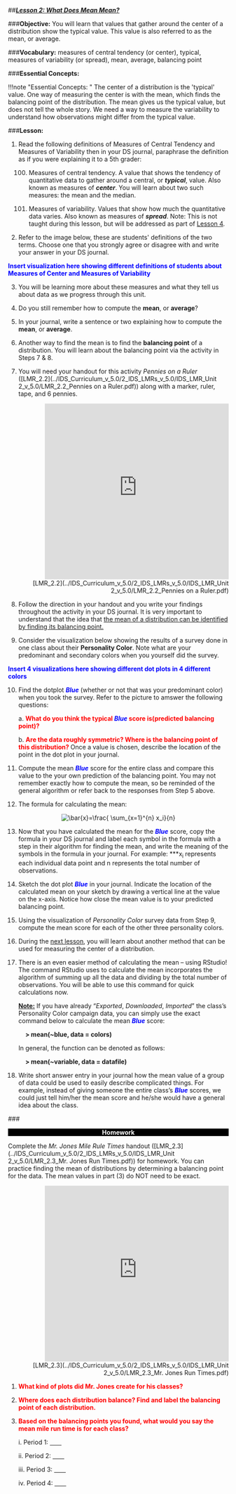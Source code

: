 ##***<u>Lesson 2: What Does Mean Mean?</u>***

###**Objective:**
You will learn that values that gather around the center of a distribution show the typical value. This
value is also referred to as the mean, or average.



###**Vocabulary:**
measures of central tendency (or center), typical, measures of variability (or spread), mean, average,
balancing point

###**Essential Concepts:**

!!!note "Essential Concepts: "
    The center of a distribution is the 'typical' value. One way of measuring the center is
    with the mean, which finds the balancing point of the distribution. The mean gives us the typical value, but
    does not tell the whole story. We need a way to measure the variability to understand how observations
    might differ from the typical value.

###**Lesson:**
1. Read the following definitions of Measures of Central Tendency and Measures of Variability then in your DS journal, paraphrase the definition as if you were explaining it to a 5th grader:


    100. Measures of central tendency. A value that shows the tendency of quantitative data
    to gather around a central, or ***typical***, value. Also known as measures of ***center***.
    You will learn about two such measures: the mean and the median.
    
    100. Measures of variability. Values that show how much the quantitative data varies.
    Also known as measures of ***spread***. Note: This is not taught during this lesson, but
    will be addressed as part of [Lesson 4](lesson4.md).

2. Refer to the image below, these are students' definitions of the two terms. Choose one that you strongly agree or disagree with and write your answer in your DS journal.

<strong style="color: blue;"> Insert visualization here showing different definitions of students about Measures of Center and Measures of Variability</strong>

3. You will be learning more about these measures and what they
tell us about data as we progress through this unit.

4. Do you still remember how to compute the **mean**, or **average**? 

5. In your journal, write a sentence or two explaining how to compute the **mean**, or **average**.

6. Another way to find the mean is to find the **balancing point** of a distribution. You will learn about
the balancing point via the activity in Steps 7 & 8.

7. You will need your handout for this activity *Pennies on a Ruler*  ([LMR_2.2](../IDS_Curriculum_v_5.0/2_IDS_LMRs_v_5.0/IDS_LMR_Unit 2_v_5.0/LMR_2.2_Pennies on a Ruler.pdf)) along with a marker, ruler, tape, and 6
pennies. 


<div align="right"><iframe src="https://docs.google.com/viewerng/viewer?url=https://curriculum.idsucla.org/IDS_Curriculum_v_5.0_preview/2_IDS_LMRs_v_5.0/IDS_LMR_Unit 2_v_5.0/LMR_2.2_Pennies on a Ruler.pdf&embedded=true" style=" width:420px;height:400px;" frameborder="0"></iframe><br>[LMR_2.2](../IDS_Curriculum_v_5.0/2_IDS_LMRs_v_5.0/IDS_LMR_Unit 2_v_5.0/LMR_2.2_Pennies on a Ruler.pdf)</div>


8. Follow the direction in your handout and you write your findings throughout the
activity in your DS journal. It is very important  to understand that the idea that <u>the mean of a distribution can be identified by finding
its balancing point. </u>

9. Consider the visualization below showing the results of a survey done in one class about their  **Personality Color**. Note what are your predominant and secondary colors when you yourself did the survey.

<strong style="color: blue;"> Insert 4 visualizations here showing different dot plots in 4 different colors </strong>

10. Find the dotplot <span style="color:blue">***Blue***</span> (whether or not that was your predominant color) when you took the survey. Refer to the picture to amswer the following questions: 

     a. <strong style="color: red;"> What do you think the typical <span style="color:blue">***Blue***</span> score is(predicted balancing point)? </strong>

     b. <strong style="color: red;"> Are the data roughly symmetric? Where is the balancing point of this distribution? </strong> Once a value is chosen, describe the location of the point in the dot plot in your journal.
    

11. Compute the mean <span style="color:blue">***Blue***</span> score for the entire class and compare this value to the your own prediction of the balancing point. You may not remember exactly how to
compute the mean, so be reminded of the general algorithm or refer back to the 
responses from Step 5 above.

12. The formula for calculating the mean:
<center><img src="https://latex.codecogs.com/gif.latex?\bar{x}=\frac{&space;\sum_{x=1}^{n}&space;x_i}{n}" title="\bar{x}=\frac{ \sum_{x=1}^{n} x_i}{n}" /></center>

13. Now that you have calculated the mean for the <span style="color:blue">***Blue***</span> score, copy the formula in your DS journal and label each symbol in
the formula with a step in their algorithm for finding the mean, and write the meaning of the
symbols in the formula in your journal. For example: ***x<sub>i</sub> represents each individual data point and n
represents the total number of observations.

14. Sketch the dot plot <span style="color:blue">***Blue***</span> in your journal. Indicate the location of the calculated mean on your sketch by drawing a vertical line at the value
on the x-axis. Notice how close the mean value is to your predicted balancing point.

15. Using the visualization of *Personality Color* survey data from Step 9, compute the mean score for each of the other three personality colors.

16. During the [next lesson](lesson3.md), you will learn about another method that can be
used for measuring the center of a distribution.

17. There is an even easier method of calculating the mean – using
RStudio! The command RStudio uses to calculate the mean incorporates the
algorithm of summing up all the data and dividing by the total number of observations. You will be able to use this command for quick calculations now.

    **<u>Note:</u>** If you have already “*Exported*, *Downloaded*, *Imported*” the class’s Personality
    Color campaign data, you can simply use the exact command below to calculate the
    mean <span style="color:blue">***Blue***</span> score:

    &nbsp;&nbsp;&nbsp;&nbsp;**> mean(~blue, data = colors)**

    In general, the function can be denoted as follows:

    &nbsp;&nbsp;&nbsp;&nbsp;**> mean(~variable, data = datafile)**

   
18. Write short answer entry in your journal how the mean value of a group of data could be
used to easily describe complicated things. For example, instead of giving someone the entire
class’s <span style="color:blue">***Blue***</span> scores, we could just tell him/her the mean score and he/she would have a general
idea about the class.



###<p style="background: black; color: white; text-align: center;">**Homework**</p>
Complete the *Mr. Jones Mile Rule Times* handout ([LMR_2.3](../IDS_Curriculum_v_5.0/2_IDS_LMRs_v_5.0/IDS_LMR_Unit 2_v_5.0/LMR_2.3_Mr. Jones Run Times.pdf)) for homework. You
can practice finding the mean of distributions by determining a balancing point for the data.  The mean values in part (3) do NOT need to be exact.
<div align="right"><iframe src="https://docs.google.com/viewerng/viewer?url=https://curriculum.idsucla.org/IDS_Curriculum_v_5.0_preview/2_IDS_LMRs_v_5.0/IDS_LMR_Unit 2_v_5.0/LMR_2.3_Mr. Jones Run Times.pdf&embedded=true" style=" width:420px;height:400px;" frameborder="0"></iframe><br>[LMR_2.3](../IDS_Curriculum_v_5.0/2_IDS_LMRs_v_5.0/IDS_LMR_Unit 2_v_5.0/LMR_2.3_Mr. Jones Run Times.pdf)</div>


1. <strong style="color:red">What kind of plots did Mr. Jones create for his classes? </strong>

2. <strong style="color:red">Where does each distribution balance? Find and label the balancing point of each distribution.</strong>


3. <strong style="color:red">Based on the balancing points you found, what would you say the mean mile run time is for
each class?</strong>

    i. Period 1: <u><span style="color:grey">***&nbsp;&nbsp;&nbsp;&nbsp;&nbsp;&nbsp;&nbsp;&nbsp;***</span></u>

    ii. Period 2: <u><span style="color:grey">***&nbsp;&nbsp;&nbsp;&nbsp;&nbsp;&nbsp;&nbsp;&nbsp;***</span></u>
    
    iii. Period 3: <u><span style="color:grey">***&nbsp;&nbsp;&nbsp;&nbsp;&nbsp;&nbsp;&nbsp;&nbsp;***</span></u>
    
    iv. Period 4: <u><span style="color:grey">***&nbsp;&nbsp;&nbsp;&nbsp;&nbsp;&nbsp;&nbsp;&nbsp;***</span></u>